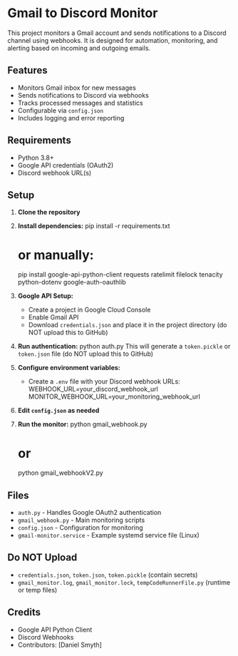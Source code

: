 # Gmail to Discord Monitor

This project monitors a Gmail account and sends notifications to a Discord channel using webhooks. It is designed for automation, monitoring, and alerting based on incoming and outgoing emails.

## Features
- Monitors Gmail inbox for new messages
- Sends notifications to Discord via webhooks
- Tracks processed messages and statistics
- Configurable via `config.json`
- Includes logging and error reporting

## Requirements
- Python 3.8+
- Google API credentials (OAuth2)
- Discord webhook URL(s)

## Setup
1. **Clone the repository**
2. **Install dependencies:**
   pip install -r requirements.txt
   # or manually:
   pip install google-api-python-client requests ratelimit filelock tenacity python-dotenv google-auth-oauthlib

3. **Google API Setup:**
   - Create a project in Google Cloud Console
   - Enable Gmail API
   - Download `credentials.json` and place it in the project directory (do NOT upload this to GitHub)

4. **Run authentication:**
   python auth.py
   This will generate a `token.pickle` or `token.json` file (do NOT upload this to GitHub)

5. **Configure environment variables:**
   - Create a `.env` file with your Discord webhook URLs:
     WEBHOOK_URL=your_discord_webhook_url
     MONITOR_WEBHOOK_URL=your_monitoring_webhook_url

6. **Edit `config.json` as needed**

7. **Run the monitor:**
   python gmail_webhook.py
   # or
   python gmail_webhookV2.py


## Files
- `auth.py` - Handles Google OAuth2 authentication
- `gmail_webhook.py` - Main monitoring scripts
- `config.json` - Configuration for monitoring
- `gmail-monitor.service` - Example systemd service file (Linux)

## Do NOT Upload
- `credentials.json`, `token.json`, `token.pickle` (contain secrets)
- `gmail_monitor.log`, `gmail_monitor.lock`, `tempCodeRunnerFile.py` (runtime or temp files)


## Credits
- Google API Python Client
- Discord Webhooks
- Contributors: [Daniel Smyth]
